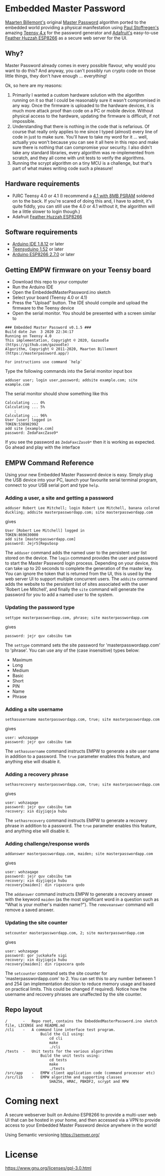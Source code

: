 # Embedded Master Password
[Maarten Billemont's](http://www.lhunath.com/) original [Master Password](https://masterpassword.app/) algorithm ported to the embedded
world providing a physical manifestation using [Paul Stoffregen's](https://www.pjrc.com/) amazing [Teensy 4.x](https://www.pjrc.com/store/teensy40.html) for the password generator and [Adafruit's](https://learn.adafruit.com/) easy-to-use [Feather Huzzah ESP8266](https://learn.adafruit.com/adafruit-feather-huzzah-esp8266/overview) as a secure web server for the UI.

## Why?
Master Password already comes in every possible flavour, why would you want to do this? And anyway, you can't possibly run crypto code
on those little things, they don't have enough ... everything!

Ok, so here are my reasons:

1. Primarily I wanted a custom hardware solution with the algorithm running on it so that I could be reasonably sure it wasn't compromised in any way. Once the firmware is uploaded to the hardware devices, it is much more attack proof than code on a PC or mobile device. Without physical access to the hardware, updating the firmware is difficult, if not impossible.
2. Understanding that there is nothing in the code that is nefarious. Of course that really only applies to me since I typed (almost) every line of code in just to make sure. You'll have to take my word for it ... well, actually you won't because you can see it all here in this repo and make sure there is nothing that can compromise your security. I also didn't take any standard libraries, every algorithm was re-implemented from scratch, and they all come with unit tests to verify the algorithms.
3. Running the scrypt algorithm on a tiny MCU is a challenge, but that's part of what makes writing code such a pleasure!


## Hardware requirements

* PJRC Teensy 4.0 or 4.1 (I recommend a [4.1 with 8MB PSRAM](https://www.pjrc.com/store/teensy41.html) soldered on to the back. If you're scared of doing this and, I have to admit, it's quite fiddly, you can still use the 4.0 or 4.1 without it, the algorithm will be a little slower to login though.)
* Adafruit [Feather Huzzah ESP8266](https://learn.adafruit.com/adafruit-feather-huzzah-esp8266/overview)

## Software requirements

* [Arduino IDE 1.8.12](https://www.arduino.cc/en/Main/Software) or later
* [Teensyduino 1.52](https://www.pjrc.com/teensy/td_download.html) or later
* [Arduino ESP8266 2.7.0](https://arduino-esp8266.readthedocs.io/en/2.7.1/installing.html) or later

## Getting EMPW firmware on your Teensy board

* Download this repo to your computer
* Run the Arduino IDE
* Open the EmbeddedMasterPassword.ino sketch
* Select your board (Teensy 4.0 or 4.1)
* Press the "Upload" button. The IDE should compile and upload the firmware to the Teensy device
* Open the serial monitor. You should be presented with a screen similar to

```
### Embedded Master Password v0.1.5 ###
Build date Jun  3 2020 22:34:17
Running on Teensy 4.0
This implementation, Copyright © 2020, Gazoodle (https://github.com/gazoodle)
Algorithm, Copyright © 2011-2020, Maarten Billemont (https://masterpassword.app/)

For instructions use command `help`
```

Type the following commands into the Serial monitor input box

```
adduser user; login user,password; addsite example.com; site example.com
```

The serial monitor should show something like this

```
Calculating ... 0%
Calculating ... 5%
    :
Calculating ... 96%
User [user] logged in
TOKEN:538982992
add site [example.com]
password: ZedaFaxcZaso9*
```

If you see the password as `ZedaFaxcZaso9*` then it is working as expected. Go ahead and play with the interface

## EMPW Command Reference

Using your new Embedded Master Password device is easy. Simply plug the USB device into your PC, launch your favourite serial terminal program, connect to your USB serial port and type `help`. 

### Adding a user, a site and getting a password

```
adduser Robert Lee Mitchell; login Robert Lee Mitchell, banana colored duckling; addsite masterpasswordapp.com; site masterpasswordapp.com
```
gives
```
User [Robert Lee Mitchell] logged in
TOKEN:869630000
add site [masterpasswordapp.com]
password: Jejr5[RepuSosp
```

The `adduser` command adds the named user to the persistent user list stored on the device. The `login` command provides the user and password to start the Master Password login process. Depending on your device, this can take up to 20 seconds to complete the generation of the master key. You can ignore the token that is returned from the UI, this is used by the web server UI to support multiple concurrent users. The `addsite` command adds the website to the persistent list of sites associated with the user 'Robert Lee Mitchell', and finally the `site` command will generate the password for you to add a named user to the system.

### Updating the password type
```
settype masterpasswordapp.com, phrase; site masterpasswordapp.com
```
gives
```
password: jejr quv cabsibu tam
```

The `settype` command sets the site password for 'masterpasswordapp.com' to 'phrase'. You can use any of the (case insensitive) types below:
* Maximum
* Long
* Medium
* Basic
* Short
* PIN
* Name
* Phrase

### Adding a site username
```
sethasusername masterpasswordapp.com, true; site masterpasswordapp.com
```
gives
```
user: wohzaqage
password: jejr quv cabsibu tam

```

The `sethasusername` command instructs EMPW to generate a site user name in addition to a password. The `true` parameter enables this feature, and anything else will disable it.

### Adding a recovery phrase
```
sethasrecovery masterpasswordapp.com, true; site masterpasswordapp.com
```
gives
```
user: wohzaqage
password: jejr quv cabsibu tam
recovery: xin diyjiqoja hubu
```

The `sethasrecovery` command instructs EMPW to generate a recovery phrase in addition to a password. The `true` parameter enables this feature, and anything else will disable it.

### Adding challenge/response words
```
addanswer masterpasswordapp.com, maiden; site masterpasswordapp.com
```
gives
```
user: wohzaqage
password: jejr quv cabsibu tam
recovery: xin diyjiqoja hubu
recovery[maiden]: din riqxocera qodo
```

The `addanswer` command instructs EMPW to generate a recovery answer with the keyword `maiden` (as the most significant word in a question such as "What is your mother's maiden name?"). The `removeanswer` command will remove a saved answer.

### Updating the site counter

```
setcounter masterpasswordapp.com, 2; site masterpasswordapp.com
```
gives
```
user: wohzaqage
password: gor juckakafe sigi
recovery: xin diyjiqoja hubu
recovery[maiden]: din riqxocera qodo

```

The `setcounter` command sets the site counter for 'masterpasswordapp.com' to 2. You can set this to any number between 1 and 254 (an implementation decision to reduce memory usage and based on practical limits. This could be changed if required). Notice how the username and recovery phrases are unaffected by the site counter.

## Repo layout

```
/       -   Repo root, contains the EmbeddedMasterPassword.ino sketch file, LICENSE and README.md
/cli    -   A command line interface test program.
                Build the CLI using:
                    cd cli
                    make
                    ./cli
/tests  -   Unit tests for the various algorithms
                Build the unit tests using:
                    cd tests
                    make
                    ./tests
/src/app    -   EMPW client application code (command processor etc)
/src/lib    -   EMPW algorithm and supporting classes
                    SHA256, HMAC, PBKDF2, scrypt and MPW
```

# Coming next

A secure webserver built on Arduino ESP8266 to provide a multi-user web UI that can be hosted in your home, and then accessed via a VPN to provide access to your Embedded Master Password device anywhere in the world!



Using Semantic versioning https://semver.org/

# License

https://www.gnu.org/licenses/gpl-3.0.html
